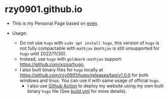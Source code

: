 # rzy0901.github.io
+ This is my Personal Page based on [even](https://github.com/olOwOlo/hugo-theme-even).

+ Usage:

  + Do not use `hugo` with `sudo apt install hugo`, this version of `hugo` is not fully compactable with `mathjax` (`mathjax` is still unsupported for `hugo` until 2022/11/30).
  + Instead, use `hugo` with `goldmark-mathjax` support: <https://github.com/xjzsq/hugo>.
  + I also built binary files for `hugo` locally at <https://github.com/rzy0901/hugo/releases/tag/v1.0.0> for both windows and linux. You can use it with same usage of official `hugo`.
    + I also use [Github Action](https://github.com/features/actions) to deploy my website using my own built binary `hugo` file (See [build.yml](./.github/workflows/build.yml) for more details). 
  
  
  



